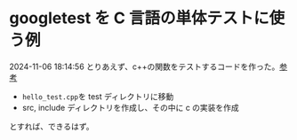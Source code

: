 # googletest を C 言語の単体テストに使う例

2024-11-06 18:14:56 とりあえず、c++の関数をテストするコードを作った。[参考](https://qiita.com/yohm/items/db6597ffb87fa5480cea)

- `hello_test.cpp`を test ディレクトリに移動
- src, include ディレクトリを作成し、その中に c の実装を作成

とすれば、できるはず。
